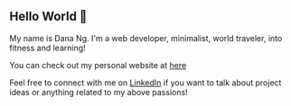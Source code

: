 ## Hello World 👋

My name is Dana Ng. I'm a web developer, minimalist, world traveler, into fitness and learning!

You can check out my personal website at [here](http://www.danafng.com)

Feel free to connect with me on [LinkedIn](https://www.linkedin.com/in/danafng/) if you want to talk about project ideas or anything related to my above passions!
